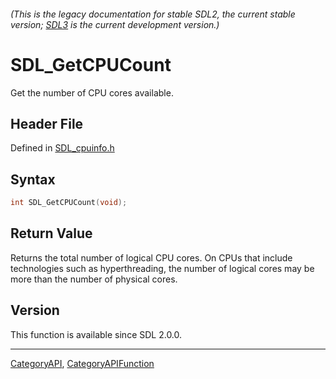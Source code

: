 ###### (This is the legacy documentation for stable SDL2, the current stable version; [SDL3](https://wiki.libsdl.org/SDL3/) is the current development version.)
# SDL_GetCPUCount

Get the number of CPU cores available.

## Header File

Defined in [SDL_cpuinfo.h](https://github.com/libsdl-org/SDL/blob/SDL2/include/SDL_cpuinfo.h)

## Syntax

```c
int SDL_GetCPUCount(void);

```

## Return Value

Returns the total number of logical CPU cores. On CPUs that include
technologies such as hyperthreading, the number of logical cores may be
more than the number of physical cores.

## Version

This function is available since SDL 2.0.0.

----
[CategoryAPI](CategoryAPI), [CategoryAPIFunction](CategoryAPIFunction)



